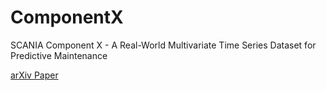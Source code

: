# ComponentX
SCANIA Component X - A Real-World Multivariate Time Series Dataset for Predictive Maintenance


[arXiv Paper](https://arxiv.org/pdf/2401.15199.pdf)



